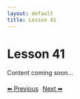```yaml
---
layout: default
title: Lesson 41
---
```


# Lesson 41

Content coming soon...

<div style="margin-top: 20px;">
<a href="/docs/intermediate/Lessons/lesson_40.html" style="margin-right: 10px;">⬅ Previous</a><a href="/docs/intermediate/Lessons/lesson_42.html">Next ➡</a>
</div>
